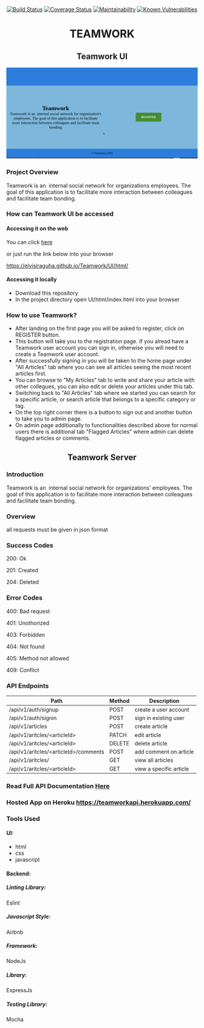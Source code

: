 <div align='center'>

[![Build Status](https://travis-ci.org/elvisiraguha/Teamwork.svg?branch=develop)](https://travis-ci.org/elvisiraguha/Teamwork)
[![Coverage Status](https://coveralls.io/repos/github/elvisiraguha/Teamwork/badge.svg?branch=develop)](https://coveralls.io/github/elvisiraguha/Teamwork?branch=develop)
[![Maintainability](https://api.codeclimate.com/v1/badges/7876705da70013697d24/maintainability)](https://codeclimate.com/github/elvisiraguha/Teamwork/maintainability)
[![Known Vulnerabilities](https://snyk.io//test/github/elvisiraguha/Teamwork/badge.svg?targetFile=package.json)](https://snyk.io//test/github/elvisiraguha/Teamwork?targetFile=package.json)

# TEAMWORK

## Teamwork UI

<img src='./UI/images/description.gif'>

</div>

### Project Overview

Teamwork is an ​ internal social network for organizations employees. The goal of this
application is to facilitate more interaction between colleagues and facilitate team bonding.

### How can Teamwork UI be accessed

#### Accessing it on the web

You can click [here](https://elvisiraguha.github.io/Teamwork/UI/html/)

or just run the link below into your browser

<https://elvisiraguha.github.io/Teamwork/UI/html/>

#### Accessing it locally

- Download this repository
- In the project directory open UI/html/index.html into your browser

### How to use Teamwork?

- After landing on the first page you will be asked to register, click on REGISTER button.
- This button will take you to the registration page. If you alread have a Teamwork user account you can sign in, otherwise you will need to create a Teamwork user account.
- After successfully signing in you will be taken to the home page under "All Articles" tab where you can see all articles seeing the most recent articles first.
- You can browse to "My Articles" tab to write and share your article with other collegues, you can also edit or delete your articles under this tab.
- Switching back to "All Articles" tab where we started you can search for a specific article, or search article that belongs to a specific category or tag.
- On the top right corner there is a button to sign out and another button to take you to admin page.
- On admin page additionally to functionalities described above for normal users there is additional tab "Flagged Articles" where admin can delete flagged articles or comments.

<div align='center'>

## Teamwork Server

</div>

### Introduction

Teamwork is an ​ internal social network for organizations’ employees. The goal of this application is to facilitate more interaction between colleagues and facilitate team bonding.

### Overview

all requests must be given in json format

### Success Codes

200: Ok

201: Created

204: Deleted

### Error Codes

400: Bad request

401: Unothorized

403: Forbidden

404: Not found

405: Method not allowed

409: Conflict

### API Endpoints

| Path                                    | Method | Description             |
| --------------------------------------- | ------ | ----------------------- |
| /api/v1/auth/signup                     | POST   | create a user account   |
| /api/v1/auth/signin                     | POST   | sign in existing user   |
| /api/v1/articles                        | POST   | create article          |
| /api/v1/aritcles/\<articleId\>          | PATCH  | edit article            |
| /api/v1/aritcles/\<articleId\>          | DELETE | delete article          |
| /api/v1/aritcles/\<articleId\>/comments | POST   | add comment on article  |
| /api/v1/aritcles/                       | GET    | view all articles       |
| /api/v1/aritcles/\<articleId\>          | GET    | view a specific article |

### Read Full API Documentation [Here](https://documenter.getpostman.com/view/8269028/SVn2Nvfh?version=latest)
### Hosted App on Heroku <https://teamworkapi.herokuapp.com/>
### Tools Used

#### UI:

- html
- css
- javascript

#### Backend:

##### Linting Library:

Eslint

##### Javascript Style:

Airbnb

##### Framework:

NodeJs

##### Library:

ExpressJs

##### Testing Library:

Mocha
